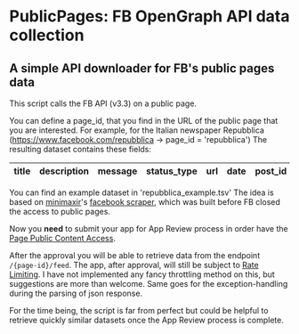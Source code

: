 # PublicPages: FB OpenGraph API data collection
## A simple API downloader for FB's public pages data 

This script calls the FB API (v3.3) on a public page.

You can define a page_id, that you find in the URL of the public page that you are interested.
For example, for the Italian newspaper Repubblica (https://www.facebook.com/repubblica -> page_id = 'repubblica')
The resulting dataset contains these fields:

| title | description | message | status_type | url | date | post_id | comments | shares | likes | love | wow | haha | sad | angry |
|-------|-------------|---------|-------------|-----|------|---------|----------|--------|-------|------|-----|------|-----|-------|

You can find an example dataset in 'repubblica_example.tsv'
The idea is based on [minimaxir](https://github.com/minimaxir)'s [facebook scraper](https://github.com/minimaxir/facebook-page-post-scraper), which was built before FB closed the access to public pages.

Now you __need__ to submit your app for App Review process in order have the [Page Public Content Access](https://developers.facebook.com/docs/apps/review/feature#reference-PAGES_ACCESS).

After the approval you will be able to retrieve data from the endpoint ```/{page-id}/feed```. 
The app, after approval, will still be subject to [Rate Limiting](https://developers.facebook.com/docs/graph-api/overview/rate-limiting#application-level-rate-limiting). I have not implemented any fancy throttling method on this, but suggestions are more than welcome. Same goes for the exception-handling during the parsing of json response.

For the time being, the script is far from perfect but could be helpful to retrieve quickly similar datasets once the App Review process is complete.
